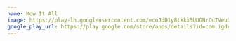 ```yaml
---
name: Mow It All
image: https://play-lh.googleusercontent.com/ecoJdD1y8tkkx5UUGNrCuTVeuQxLD9rf2IiYzKb7XoQAPs05EGcvEL2Cs6WL0DPFug=w240-h480-rw
google_play_url: https://play.google.com/store/apps/details?id=com.igdclub.mowitall
---
```

